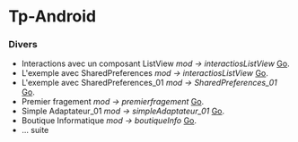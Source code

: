 # Tp-Android
### Divers
+ Interactions avec un composant ListView *mod -> interactiosListView* [Go](https://github.com/BH0791/Tp-Android/tree/main/interactionsListView).
+ L'exemple avec SharedPreferences *mod -> interactiosListView* [Go](https://github.com/BH0791/Tp-Android/tree/master/interactionsListView).
+ L'exemple avec SharedPreferences_01 *mod -> SharedPreferences_01* [Go](https://github.com/BH0791/Tp-Android/tree/master/ShaderPreference_01).
+ Premier fragement *mod -> premierfragement* [Go](https://github.com/BH0791/Tp-Android/tree/master/premierfragement).
+ Simple Adaptateur_01 *mod -> simpleAdaptateur_01* [Go](https://github.com/BH0791/Tp-Android/tree/master/simpleAdaptateur_01).
+ Boutique Informatique *mod -> boutiqueInfo* [Go](https://github.com/BH0791/Tp-Android/tree/master/boutiqueInfo).
+ ... suite